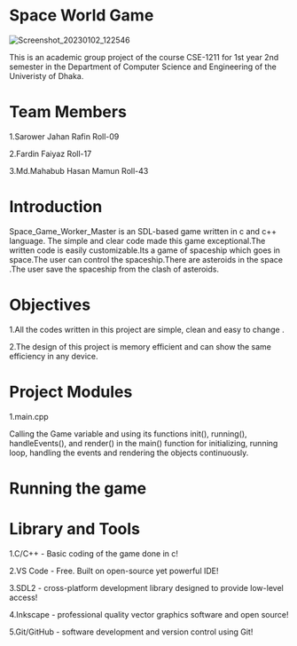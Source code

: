 # Space World Game
![Screenshot_20230102_122546](https://user-images.githubusercontent.com/102401671/210181191-c760712e-ef08-46b8-bf99-a1c40c233591.png)

 This is an academic group project of the course CSE-1211 for 1st year 2nd semester in the Department of Computer Science and Engineering of the Univeristy of Dhaka.
# Team Members
1.Sarower Jahan Rafin  Roll-09

2.Fardin Faiyaz   Roll-17

3.Md.Mahabub Hasan Mamun  Roll-43
# Introduction
Space_Game_Worker_Master is an SDL-based game written in c and c++ language. The simple and clear code made this game exceptional.The written code is easily customizable.Its a game of spaceship which goes in space.The user can control the spaceship.There are asteroids in the space .The user save the spaceship from the clash of asteroids.
# Objectives
1.All the codes written in this project are simple, clean and easy to change .

2.The design of this project is memory efficient and can show the same efficiency in any device.

# Project Modules

1.main.cpp

Calling the Game variable and using its functions init(), running(), handleEvents(), and render() in the main() function for initializing, running loop, handling the events and rendering the objects continuously.

# Running the game

# Library and Tools

1.C/C++ - Basic coding of the game done in c!

2.VS Code - Free. Built on open-source yet powerful IDE!

3.SDL2 - cross-platform development library designed to provide low-level access!

4.Inkscape - professional quality vector graphics software and open source!

5.Git/GitHub - software development and version control using Git!


